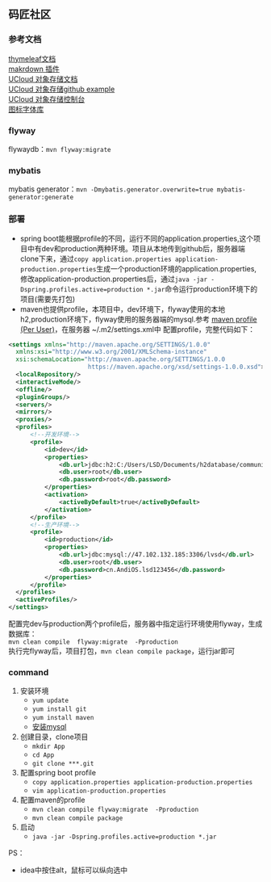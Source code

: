 ## 码匠社区  

### 参考文档  

[thymeleaf文档](http://www.thymeleaf.org)  
[makrdown 插件](https://pandao.github.io)  
[UCloud 对象存储文档](https://docs.ucloud.cn/storage_cdn/ufile/tools/sdk)  
[UCloud 对象存储github example](https://github.com/ucloud/ufile-sdk-java)  
[UCloud 对象存储控制台](https://console.ucloud.cn/ufile/ufile)   
[图标字体库](https://www.iconfont.cn/)

### flyway  
flywaydb：`mvn flyway:migrate`  

### mybatis  
mybatis generator：`mvn -Dmybatis.generator.overwrite=true mybatis-generator:generate` 
 
### 部署   
- spring boot能根据profile的不同，运行不同的application.properties,这个项目中有dev和production两种环境。项目从本地传到github后，服务器端clone下来，通过`copy application.properties application-production.properties`生成一个production环境的application.properties,
修改application-production.properties后，通过`java -jar -Dspring.profiles.active=production *.jar`命令运行production环境下的项目(需要先打包)  
- maven也提供profile，本项目中，dev环境下，flyway使用的本地h2,production环境下，flyway使用的服务器端的mysql.参考
[maven profile (Per User)](http://maven.apache.org/guides/introduction/introduction-to-profiles.html)，在服务器 ~/.m2/settings.xml中
配置profile，完整代码如下：  
```xml
<settings xmlns="http://maven.apache.org/SETTINGS/1.0.0"
  xmlns:xsi="http://www.w3.org/2001/XMLSchema-instance"
  xsi:schemaLocation="http://maven.apache.org/SETTINGS/1.0.0
                      https://maven.apache.org/xsd/settings-1.0.0.xsd">
  <localRepository/>
  <interactiveMode/>
  <offline/>
  <pluginGroups/>
  <servers/>
  <mirrors/>
  <proxies/>
  <profiles>
      <!--开发环境-->
      <profile>
          <id>dev</id>
          <properties>
              <db.url>jdbc:h2:C:/Users/LSD/Documents/h2database/community</db.url>
              <db.user>root</db.user>
              <db.password>root</db.password>
          </properties>
          <activation>
              <activeByDefault>true</activeByDefault>
          </activation>
      </profile>
      <!--生产环境-->
      <profile>
          <id>production</id>
          <properties>
              <db.url>jdbc:mysql://47.102.132.185:3306/lvsd</db.url>
              <db.user>root</db.user>
              <db.password>cn.AndiOS.lsd123456</db.password>
          </properties>
      </profile>
  </profiles>
  <activeProfiles/>
</settings>
```
配置完dev与production两个profile后，服务器中指定运行环境使用flyway，生成数据库：  
`mvn clean compile  flyway:migrate  -Pproduction`  
执行完flyway后，项目打包，`mvn clean compile package`，运行jar即可


### command  
1. 安装环境  
    - `yum update`
    - `yum install git`    
    - `yum install maven`  
    - [安装mysql](https://blog.csdn.net/qq_40605913)
2. 创建目录，clone项目  
    - `mkdir App`  
    -  `cd App`  
    -  `git clone ***.git`
3. 配置spring boot profile  
    - `copy application.properties application-production.properties`   
    - `vim application-production.properties`
4. 配置maven的profile   
    - `mvn clean compile flyway:migrate  -Pproduction`  
    - `mvn clean compile package`  
5. 启动  
    - `java -jar -Dspring.profiles.active=production *.jar`   

PS：
- idea中按住alt，鼠标可以纵向选中  


